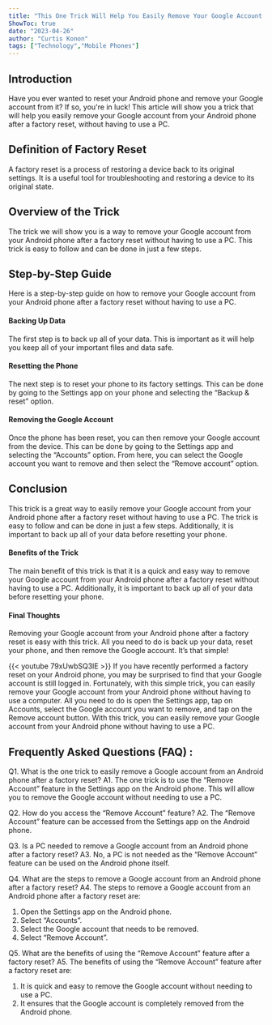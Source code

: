 ```yaml
---
title: "This One Trick Will Help You Easily Remove Your Google Account from Your Android Phone After A Factory Reset - No PC Needed!"
ShowToc: true 
date: "2023-04-26"
author: "Curtis Konon" 
tags: ["Technology","Mobile Phones"]
---
```

## Introduction 
Have you ever wanted to reset your Android phone and remove your Google account from it? If so, you're in luck! This article will show you a trick that will help you easily remove your Google account from your Android phone after a factory reset, without having to use a PC. 

## Definition of Factory Reset
A factory reset is a process of restoring a device back to its original settings. It is a useful tool for troubleshooting and restoring a device to its original state. 

## Overview of the Trick
The trick we will show you is a way to remove your Google account from your Android phone after a factory reset without having to use a PC. This trick is easy to follow and can be done in just a few steps.

## Step-by-Step Guide
Here is a step-by-step guide on how to remove your Google account from your Android phone after a factory reset without having to use a PC. 

#### Backing Up Data
The first step is to back up all of your data. This is important as it will help you keep all of your important files and data safe. 

#### Resetting the Phone
The next step is to reset your phone to its factory settings. This can be done by going to the Settings app on your phone and selecting the “Backup & reset” option. 

#### Removing the Google Account
Once the phone has been reset, you can then remove your Google account from the device. This can be done by going to the Settings app and selecting the “Accounts” option. From here, you can select the Google account you want to remove and then select the “Remove account” option. 

## Conclusion
This trick is a great way to easily remove your Google account from your Android phone after a factory reset without having to use a PC. The trick is easy to follow and can be done in just a few steps. Additionally, it is important to back up all of your data before resetting your phone. 

#### Benefits of the Trick
The main benefit of this trick is that it is a quick and easy way to remove your Google account from your Android phone after a factory reset without having to use a PC. Additionally, it is important to back up all of your data before resetting your phone. 

#### Final Thoughts
Removing your Google account from your Android phone after a factory reset is easy with this trick. All you need to do is back up your data, reset your phone, and then remove the Google account. It’s that simple!

{{< youtube 79xUwbSQ3lE >}} 
If you have recently performed a factory reset on your Android phone, you may be surprised to find that your Google account is still logged in. Fortunately, with this simple trick, you can easily remove your Google account from your Android phone without having to use a computer. All you need to do is open the Settings app, tap on Accounts, select the Google account you want to remove, and tap on the Remove account button. With this trick, you can easily remove your Google account from your Android phone without having to use a PC.

## Frequently Asked Questions (FAQ) :
Q1. What is the one trick to easily remove a Google account from an Android phone after a factory reset?
A1. The one trick is to use the “Remove Account” feature in the Settings app on the Android phone. This will allow you to remove the Google account without needing to use a PC.

Q2. How do you access the “Remove Account” feature?
A2. The “Remove Account” feature can be accessed from the Settings app on the Android phone.

Q3. Is a PC needed to remove a Google account from an Android phone after a factory reset?
A3. No, a PC is not needed as the “Remove Account” feature can be used on the Android phone itself.

Q4. What are the steps to remove a Google account from an Android phone after a factory reset?
A4. The steps to remove a Google account from an Android phone after a factory reset are:
1. Open the Settings app on the Android phone.
2. Select “Accounts”.
3. Select the Google account that needs to be removed.
4. Select “Remove Account”.

Q5. What are the benefits of using the “Remove Account” feature after a factory reset?
A5. The benefits of using the “Remove Account” feature after a factory reset are:
1. It is quick and easy to remove the Google account without needing to use a PC.
2. It ensures that the Google account is completely removed from the Android phone.


